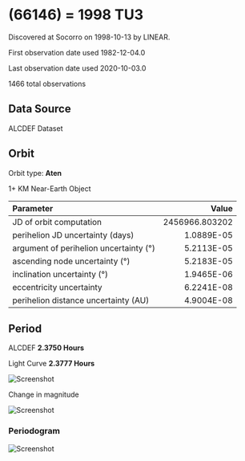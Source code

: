 # (66146) = 1998 TU3

Discovered at Socorro on 1998-10-13 by LINEAR.

First observation date used	1982-12-04.0

Last observation date used	2020-10-03.0

1466 total observations

## Data Source

ALCDEF Dataset

## Orbit

Orbit type: **Aten**

1+ KM Near-Earth Object

Parameter | Value
| :--- | ---:
JD of orbit computation		                |	  2456966.803202
perihelion JD uncertainty (days)          |	  1.0889E-05
argument of perihelion uncertainty (°)    |	  5.2113E-05
ascending node uncertainty (°)	          |	  5.2183E-05
inclination uncertainty (°)	              |	  1.9465E-06
eccentricity uncertainty	                |	  6.2241E-08
perihelion distance uncertainty (AU)	    |   4.9004E-08

## Period
ALCDEF 		    **2.3750 Hours**

Light Curve	  **2.3777 Hours**

![Screenshot](https://github.com/renefiedel/MASTER-THESIS/blob/bbd2297a37eeabc895341f0800760fc8a96c3c90/Project/Asteroids%20NEAs/New%20NEA's/1998%20TU3/Light%20curve.png)

Change in magnitude

![Screenshot](https://github.com/renefiedel/MASTER-THESIS/blob/0621c1676a16b61c2637f7fee540ea8f56f3382e/Project/Asteroids%20NEAs/New%20NEA's/1998%20TU3/Final_light_curve_1998TU3.svg)

### Periodogram

![Screenshot](https://github.com/renefiedel/MASTER-THESIS/blob/2a43c8ec3b5e6b54738168561b6014242b760593/Project/Asteroids%20NEAs/New%20NEA's/1998%20TU3/Periodogram:%201998%20TU3.svg)

